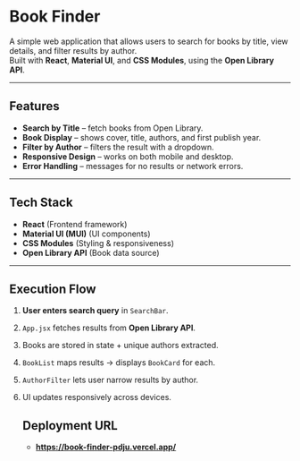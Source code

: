 # Book Finder

A simple web application that allows users to search for books by title, view details, and filter results by author.  
Built with **React**, **Material UI**, and **CSS Modules**, using the **Open Library API**.

---

##  Features
-  **Search by Title** – fetch books from Open Library.  
-  **Book Display** – shows cover, title, authors, and first publish year.  
-  **Filter by Author** – filters the  result with a dropdown.  
-  **Responsive Design** – works on both  mobile and desktop.  
-  **Error Handling** – messages for no results or network errors.  

---

##  Tech Stack
- **React** (Frontend framework)  
- **Material UI (MUI)** (UI components)  
- **CSS Modules** (Styling & responsiveness)  
- **Open Library API** (Book data source)  

---

## Execution Flow
1. **User enters search query** in `SearchBar`.  
2. `App.jsx` fetches results from **Open Library API**.  
3. Books are stored in state + unique authors extracted.  
4. `BookList` maps results → displays `BookCard` for each.  
5. `AuthorFilter` lets user narrow results by author.  
6. UI updates responsively across devices.


   ## Deployment URL
    - **https://book-finder-pdju.vercel.app/**

